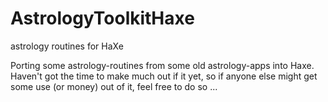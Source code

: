 # AstrologyToolkitHaxe
astrology routines for HaXe

Porting some astrology-routines from some old astrology-apps into Haxe.
Haven't got the time to make much out if it yet, so if anyone else might get some use (or money) out of it, feel free to do so ...
